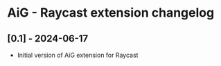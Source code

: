 # AiG - Raycast extension changelog

## [0.1] - 2024-06-17

- Initial version of AiG extension for Raycast